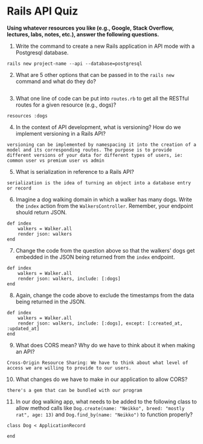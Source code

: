 # Rails API Quiz

**Using whatever resources you like (e.g., Google, Stack Overflow, lectures, labs, notes, etc.), answer the following questions.**

1. Write the command to create a new Rails application in API mode with a Postgresql database.

```
rails new project-name --api --database=postgresql
```

2. What are 5 other options that can be passed in to the `rails new` command and what do they do?

```

```

3. What one line of code can be put into `routes.rb` to get all the RESTful routes for a given resource (e.g., dogs)?

```
resources :dogs
```

4. In the context of API development, what is versioning? How do we implement versioning in a Rails API?

```
versioning can be implemented by namespacing it into the creation of a model and its corresponding routes. The purpose is to provide different versions of your data for different types of users, ie: common user vs premium user vs admin
```

5. What is serialization in reference to a Rails API?

```
serialization is the idea of turning an object into a database entry or record
```

6. Imagine a dog walking domain in which a walker has many dogs. Write the `index` action from the `WalkersController`. Remember, your endpoint should return JSON.

```
def index 
    walkers = Walker.all
    render json: walkers
end 
```

7. Change the code from the question above so that the walkers' dogs get embedded in the JSON being returned from the `index` endpoint.

```
def index 
    walkers = Walker.all
    render json: walkers, include: [:dogs]
end 

```

8. Again, change the code above to exclude the timestamps from the data being returned in the JSON.

```
def index 
    walkers = Walker.all
    render json: walkers, include: [:dogs], except: [:created_at, :updated_at]
end 
```

9. What does CORS mean? Why do we have to think about it when making an API?

```
Cross-Origin Resource Sharing: We have to think about what level of access we are willing to provide to our users. 
```

10. What changes do we have to make in our application to allow CORS?

```
there's a gem that can be bundled with our program
```

11. In our dog walking app, what needs to be added to the following class to allow method calls like `Dog.create(name: "Neikko", breed: "mostly rat", age: 13)` and `Dog.find_by(name: "Neikko")` to function properly?

```
class Dog < ApplicationRecord

end
```

```
```




